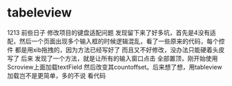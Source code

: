 # tabeleview
1213
前些日子 修改项目的键盘适配问题 发现留下来了好多坑，首先是4没有适配，然后一个页面出现多个输入框的时候逻辑混乱，看了一些原来的代码，每个控件
都是用xib拖拽的，因为方法已经写好了 而且又不好修改，没办法只能硬着头皮写了
后来 发现了一个方法，就是让所有的输入窗口点击 全部置顶，刚开始使用Scroview上面加载textField 然后改变其countoffset。后来想了想，用tableview
加载岂不是更简单，多的不说 看代码
